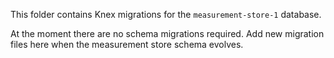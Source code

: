 This folder contains Knex migrations for the `measurement-store-1` database.

At the moment there are no schema migrations required. Add new migration files here when the measurement store schema evolves.
